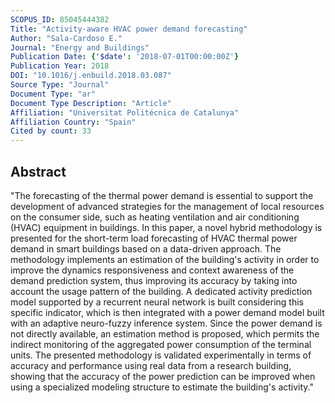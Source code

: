 ```yaml
---
SCOPUS_ID: 85045444382
Title: "Activity-aware HVAC power demand forecasting"
Author: "Sala-Cardoso E."
Journal: "Energy and Buildings"
Publication Date: {'$date': '2018-07-01T00:00:00Z'}
Publication Year: 2018
DOI: "10.1016/j.enbuild.2018.03.087"
Source Type: "Journal"
Document Type: "ar"
Document Type Description: "Article"
Affiliation: "Universitat Politécnica de Catalunya"
Affiliation Country: "Spain"
Cited by count: 33
---
```


## Abstract
"The forecasting of the thermal power demand is essential to support the development of advanced strategies for the management of local resources on the consumer side, such as heating ventilation and air conditioning (HVAC) equipment in buildings. In this paper, a novel hybrid methodology is presented for the short-term load forecasting of HVAC thermal power demand in smart buildings based on a data-driven approach. The methodology implements an estimation of the building's activity in order to improve the dynamics responsiveness and context awareness of the demand prediction system, thus improving its accuracy by taking into account the usage pattern of the building. A dedicated activity prediction model supported by a recurrent neural network is built considering this specific indicator, which is then integrated with a power demand model built with an adaptive neuro-fuzzy inference system. Since the power demand is not directly available, an estimation method is proposed, which permits the indirect monitoring of the aggregated power consumption of the terminal units. The presented methodology is validated experimentally in terms of accuracy and performance using real data from a research building, showing that the accuracy of the power prediction can be improved when using a specialized modeling structure to estimate the building's activity."
